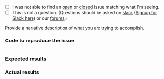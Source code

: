  - [ ] I was not able to find an [open](https://github.com/zendframework/zend-expressive-session-ext/issues?q=is%3Aopen) or [closed](https://github.com/zendframework/zend-expressive-session-ext/issues?q=is%3Aclosed) issue matching what I'm seeing.
 - [ ] This is not a question. (Questions should be asked on [slack](https://zendframework.slack.com/) ([Signup for Slack here](https://zendframework-slack.herokuapp.com/)) or our [forums](https://discourse.zendframework.com/).)

Provide a narrative description of what you are trying to accomplish.

### Code to reproduce the issue

<!-- Please provide the minimum code necessary to recreate the issue -->

```php
```

### Expected results

<!-- What do you think should have happened? -->

### Actual results

<!-- What did you actually observe? -->
